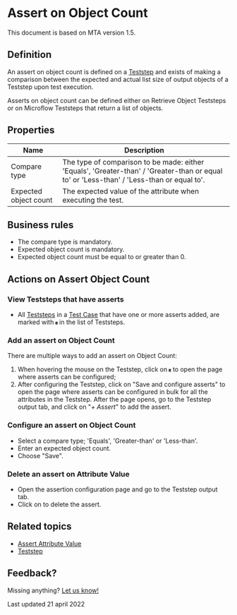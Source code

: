 # Assert on Object Count

This document is based on MTA version 1.5.

## Definition

An assert on object count is defined on a [Teststep](teststep) and exists of making a comparison between the expected and actual list size of output objects of a Teststep upon test execution.

Asserts on object count can be defined either on Retrieve Object Teststeps or on Microflow Teststeps that return a list of objects. 

## Properties
| Name | Description |
| ----------- | ----------- |
| Compare type | The type of comparison to be made: either 'Equals', 'Greater-than' / 'Greater-than or equal to' or 'Less-than' / 'Less-than or equal to'. |
| Expected object count | The expected value of the attribute when executing the test. |

## Business rules
- The compare type is mandatory.
- Expected object count is mandatory.
- Expected object count must be equal to or greater than 0.

## Actions on Assert Object Count

### View Teststeps that have asserts 
- All [Teststeps](teststep) in a [Test Case](test-case) that have one or more asserts added, are marked with <svg role="img" viewBox="0 0 384 512" width="1%" height="1%" xmlns="http://www.w3.org/2000/svg"><path fill="currentColor" d="M360 0H24C10.7 0 0 10.7 0 24v464c0 13.3 10.7 24 24 24h336c13.3 0 24-10.7 24-24V24c0-13.3-10.7-24-24-24zM64 112c0-8.8 7.2-16 16-16h32c8.8 0 16 7.2 16 16v32c0 8.8-7.2 16-16 16H80c-8.8 0-16-7.2-16-16v-32zm1.6 129.4l12.7-12.6c2.1-2.1 5.5-2.1 7.6 0l20.6 20.8 47.6-47.2c2.1-2.1 5.5-2.1 7.6 0l12.6 12.7c2.1 2.1 2.1 5.5 0 7.6l-64.2 63.6c-2.1 2.1-5.5 2.1-7.6 0L65.6 249c-2.1-2.1-2.1-5.5 0-7.6zM128 400c0 8.8-7.2 16-16 16H80c-8.8 0-16-7.2-16-16v-32c0-8.8 7.2-16 16-16h32c8.8 0 16 7.2 16 16v32zm192-8c0 4.4-3.6 8-8 8H168c-4.4 0-8-3.6-8-8v-16c0-4.4 3.6-8 8-8h144c4.4 0 8 3.6 8 8v16zm0-128c0 4.4-4.3 8-9.6 8H170.2s29.2-30.2 30.4-32h109.7c5.3 0 9.6 3.6 9.6 8v16zm0-128c0 4.4-3.6 8-8 8H168c-4.4 0-8-3.6-8-8v-16c0-4.4 3.6-8 8-8h144c4.4 0 8 3.6 8 8v16z" class=""></path></svg> in the list of Teststeps.

### Add an assert on Object Count
There are multiple ways to add an assert on Object Count:
1. When hovering the mouse on the Teststep, click on <svg role="img" viewBox="0 0 384 512" width="1%" height="1%" xmlns="http://www.w3.org/2000/svg"><path fill="currentColor" d="M360 0H24C10.7 0 0 10.7 0 24v464c0 13.3 10.7 24 24 24h336c13.3 0 24-10.7 24-24V24c0-13.3-10.7-24-24-24zM64 112c0-8.8 7.2-16 16-16h32c8.8 0 16 7.2 16 16v32c0 8.8-7.2 16-16 16H80c-8.8 0-16-7.2-16-16v-32zm1.6 129.4l12.7-12.6c2.1-2.1 5.5-2.1 7.6 0l20.6 20.8 47.6-47.2c2.1-2.1 5.5-2.1 7.6 0l12.6 12.7c2.1 2.1 2.1 5.5 0 7.6l-64.2 63.6c-2.1 2.1-5.5 2.1-7.6 0L65.6 249c-2.1-2.1-2.1-5.5 0-7.6zM128 400c0 8.8-7.2 16-16 16H80c-8.8 0-16-7.2-16-16v-32c0-8.8 7.2-16 16-16h32c8.8 0 16 7.2 16 16v32zm192-8c0 4.4-3.6 8-8 8H168c-4.4 0-8-3.6-8-8v-16c0-4.4 3.6-8 8-8h144c4.4 0 8 3.6 8 8v16zm0-128c0 4.4-4.3 8-9.6 8H170.2s29.2-30.2 30.4-32h109.7c5.3 0 9.6 3.6 9.6 8v16zm0-128c0 4.4-3.6 8-8 8H168c-4.4 0-8-3.6-8-8v-16c0-4.4 3.6-8 8-8h144c4.4 0 8 3.6 8 8v16z" class=""></path></svg> to open the page where asserts can be configured;
2. After configuring the Teststep, click on "Save and configure asserts" to open the page where asserts can be configured in bulk for all the attributes in the Teststep.
After the page opens, go to the Teststep output tab, and click on "*+ Assert*" to add the assert.

### Configure an assert on Object Count
- Select a compare type; 'Equals', 'Greater-than' or 'Less-than'.
- Enter an expected object count.
- Choose "Save".

### Delete an assert on Attribute Value
- Open the assertion configuration page and go to the Teststep output tab.
- Click on <i class="fas fa-trash-alt"></i> to delete the assert.

## Related topics
- [Assert Attribute Value](assert-attribute-value)
- [Teststep](teststep)

## Feedback?
Missing anything? [Let us know!](mailto:support@menditect.com)

Last updated 21 april 2022